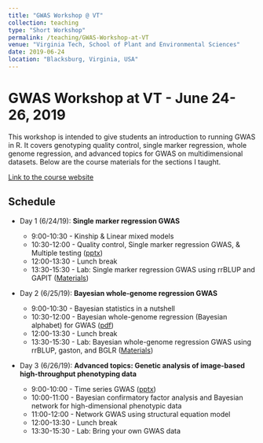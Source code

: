 ```yaml
---
title: "GWAS Workshop @ VT"
collection: teaching
type: "Short Workshop"
permalink: /teaching/GWAS-Workshop-at-VT
venue: "Virginia Tech, School of Plant and Environmental Sciences"
date: 2019-06-24
location: "Blacksburg, Virginia, USA"
---
```


# GWAS  Workshop at VT - June 24-26, 2019

This workshop is intended to give students an introduction to running GWAS in R. It covers genotyping quality control, single marker regression, whole genome regression, and advanced topics for GWAS on multidimensional datasets. Below are the course materials for the sections I taught. 

[Link to the course website](https://htmlpreview.github.io/?https://github.com/malachycampbell/VTGWAS2019/blob/gh-pages/VTGWAS2019.html)

## Schedule
* Day 1 (6/24/19): **Single marker regression GWAS**
  * 9:00-10:30 - Kinship & Linear mixed models
  * 10:30-12:00 - Quality control, Single marker regression GWAS, & Multiple testing ([pptx](https://github.com/malachycampbell/VTGWAS2019/blob/gh-pages/Lectures/Day1_1030.1200.pptx))
  * 12:00-13:30 - Lunch break
  * 13:30-15:30 - Lab: Single marker regression GWAS using rrBLUP and GAPIT ([Materials](https://github.com/malachycampbell/VTGWAS2019/tree/gh-pages/Exercises/Day1))

* Day 2 (6/25/19): **Bayesian whole-genome regression GWAS**
  * 9:00-10:30 - Bayesian statistics in a nutshell
  * 10:30-12:00 - Bayesian whole-genome regression (Bayesian alphabet) for GWAS ([pdf](https://github.com/malachycampbell/VTGWAS2019/blob/gh-pages/Lectures/Day2_1030.1200.pdf))
  * 12:00-13:30 - Lunch break
  * 13:30-15:30 - Lab: Bayesian whole-genome regression GWAS using rrBLUP, gaston, and BGLR ([Materials](https://github.com/malachycampbell/VTGWAS2019/tree/gh-pages/Exercises/Day2))
 
* Day 3 (6/26/19): **Advanced topics: Genetic analysis of image-based high-throughput phenotyping data**
  * 9:00-10:00 - Time series GWAS ([pptx](https://github.com/malachycampbell/VTGWAS2019/blob/gh-pages/Lectures/Day3_0900.1000.pptx))
  * 10:00-11:00 - Bayesian confirmatory factor analysis and Bayesian network for high-dimensional phenotypic data
  * 11:00-12:00 - Network GWAS using structural equation model
  * 12:00-13:30 - Lunch break
  * 13:30-15:30 - Lab: Bring your own GWAS data

